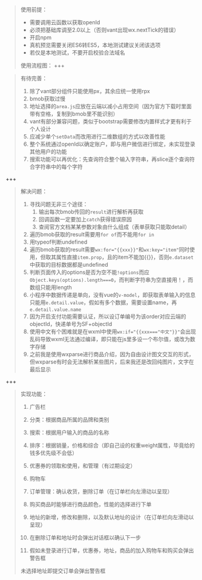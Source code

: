 > 使用前提：
>
> - 需要调用云函数以获取openId
> - 必须把基础库调至2.0以上（否则vant出现wx.nextTick的错误）
> - 开启npm
> - 真机预览需要关闭ES6转ES5，本地测试建议关闭该选项
> - 若仅是本地测试，不要开启校验合法域名
>
> 使用流程图：
+++

> 有待完善：
>
> 1. 除了vant部分组件只能使用px，其余应统一使用rpx
> 3. bmob获取过慢
> 3. 地址选择的`area.js`应放在云端以减小占用空间（因为官方下载时里面带有空格，复制到bmob里不能识别）
> 4. vant有部分兼容问题，类似于bootstrap需要修改内置样式才更有利于个人设计
> 5. 应减少单个`setData`而改用进行二维数组的方式以改善性能
> 6. 整个系统通过openId以确定账户，即与用户微信进行绑定，未实现登录其他用户的功能
> 7. 搜索功能可以再优化：先查询符合整个输入字符串，再slice逐个查询符合字符串中的每个字符

+++

> 解决问题：
>
> 1. 寻找问题无非三个途径：
>    1. 输出每次bmob传回的`result`进行解析再获取
>    2. 回调函数一定要加上`catch`获得错误原因
>    3. 查阅官方文档某某参数对象由什么组成（表单获取只能取detail）
> 2. 遍历bmob获取的result需要用`for of`而不能用`for in`
> 3. 用typeof判断undefined
> 4. 遍历bmob获取的result需要`wx:for="{{xxx}}"`和`wx:key="item"`同时使用，但取其属性直接`item.prop`，且的item不能加{{}}，否则`e.dataset`中获取的目标数据都是undefined
> 5. 判断页面传入的options是否为空不能`!options`而应`Object.keys(options).length===0`，而判断字符串为空直接用！，而数组只能用length
> 6. 小程序中数据传递是单向，没有vue的`v-model`，即获取表单输入的信息只能用`e.detail.value`，假如有多个数据，需要设置name，再`e.detail.value.name`
> 7. 因为开启支付功能需要认证，所以设订单编号为该order对应云端的objectId，快递单号为SF+objectId
> 8. 使用中文有个困难就是在wxml中使用`wx:if="{{xxx==="中文"}}"`会出现乱码导致wxml无法通过编译，即只能在js里多设一个布尔值，或改为数字存储
> 9. 之前我是使用wxparse进行商品介绍，因为自由设计图文交互的形式，但wxparse有时会无法解析某些图片，后来我还是改回纯图片，文字在最后显示

+++

>实现功能：
>
>1. 广告栏
>
>2. 分类：根据商品所属的品牌和类别
>
>3. 搜索：根据用户输入的商品的名称
>
>4. 排序：根据销量，价格和综合（即自己设的权重weight属性，毕竟给的钱多优先级不会低）
>
>5. 优惠券的领取和使用，和管理（有过期设定）
>
>6. 购物车
>
>7. 订单管理：确认收货，删除订单（在订单栏向左滑动以呈现）
>
>8. 购买商品时能够进行商品颜色，性能的选择进行下单
>
>9. 地址的新增，修改和删除，以及默认地址的设计（在订单栏向左滑动以呈现）
>
>10. 在删除订单和地址时会弹出对话框以确认下一步
>
>11. 假如未登录进行订单，优惠券，地址，商品的加入购物车和购买会弹出警告框
>
>    未选择地址即提交订单会弹出警告框

